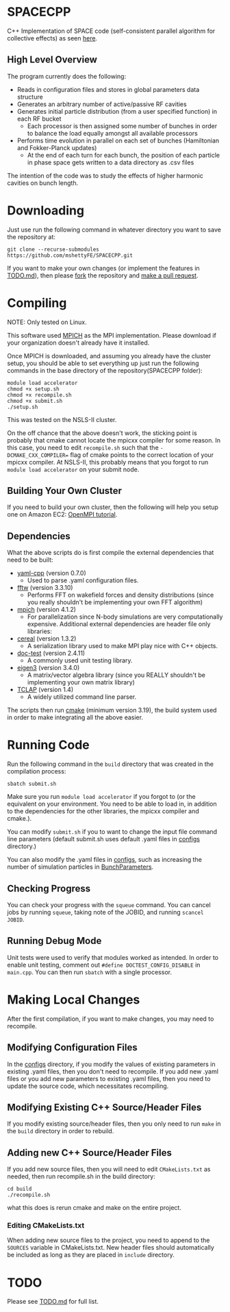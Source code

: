 # SPACECPP
C++ Implementation of SPACE code (self-consistent parallel algorithm for collective effects) as seen [here](https://journals.aps.org/prab/pdf/10.1103/PhysRevAccelBeams.19.024401).
## High Level Overview
The program currently does the following:
* Reads in configuration files and stores in global parameters data structure
* Generates an arbitrary number of active/passive RF cavities
* Generates initial particle distribution (from a user specified function) in each RF bucket
  * Each processor is then assigned some number of bunches in order to balance the load equally amongst all available processors
* Performs time evolution in parallel on each set of bunches (Hamiltonian and Fokker-Planck updates)
  * At the end of each turn for each bunch, the position of each particle in phase space gets written to a data directory as .csv files

The intention of the code was to study the effects of higher harmonic cavities on bunch length.
# Downloading
Just use run the following command in whatever directory you want to save the repository at:
```
git clone --recurse-submodules https://github.com/mshettyFE/SPACECPP.git
```

 If you want to make your own changes (or implement the features in [TODO.md](./TODO.md)), then please [fork](https://docs.github.com/en/get-started/quickstart/fork-a-repo) the repository and [make a pull request](https://docs.github.com/en/pull-requests/collaborating-with-pull-requests/proposing-changes-to-your-work-with-pull-requests/creating-a-pull-request).
# Compiling
NOTE: Only tested on Linux.

This software used [MPICH](https://www.mpich.org/documentation/guides/) as the MPI implementation. Please download if your organization doesn't already have it installed.

Once MPICH is downloaded, and assuming you already have the cluster setup, you should be able to set everything up just run the following commands in the base directory of the repository(SPACECPP folder):
```
module load accelerator
chmod +x setup.sh
chmod +x recompile.sh
chmod +x submit.sh
./setup.sh
```

This was tested on the NSLS-II cluster.

On the off chance that the above doesn't work, the sticking point is probably that cmake cannot locate the mpicxx compiler for some reason. In this case, you need to edit `recompile.sh` such that the `-DCMAKE_CXX_COMPILER=` flag of cmake points to the correct location of your mpicxx compiler. At NSLS-II, this probably means that you forgot to run `module load accelerator` on your submit node.
## Building Your Own Cluster
If you need to build your own cluster, then the following will help you setup one on Amazon EC2: [OpenMPI tutorial](https://mpitutorial.com/tutorials/launching-an-amazon-ec2-mpi-cluster/).
## Dependencies
What the above scripts do is first compile the external dependencies that need to be built:
* [yaml-cpp](https://github.com/jbeder/yaml-cpp) (version 0.7.0)
  * Used to parse .yaml configuration files.
* [fftw](https://www.fftw.org/) (version 3.3.10)
  * Performs FFT on wakefield forces and density distributions (since you really shouldn't be implementing your own FFT algorithm)
* [mpich](https://github.com/pmodels/mpich) (version 4.1.2)
  * For parallelization since N-body simulations are very computationally expensive.
Additional external dependencies are header file only libraries:
* [cereal](https://github.com/USCiLab/cereal) (version 1.3.2)
  * A serialization library used to make MPI play nice with C++ objects.
* [doc-test](https://github.com/doctest/doctest) (version 2.4.11)
  * A commonly used unit testing library.
* [eigen3](https://gitlab.com/libeigen/eigen/tree/master) (version 3.4.0)
  * A matrix/vector algebra library (since you REALLY shouldn't be implementing your own matrix library)
* [TCLAP](https://github.com/mirror/tclap) (version 1.4)
  * A widely utilized command line parser.

The scripts then run [cmake](https://cmake.org/download/) (minimum version 3.19), the build system used in order to make integrating all the above easier.
# Running Code
Run the following command in the `build` directory that was created in the compilation process:

```sbatch submit.sh```

 Make sure you run `module load accelerator` if you forgot to (or the equivalent on your environment. You need to be able to load in, in addition to the dependencies for the other libraries, the mpicxx compiler and cmake.).

You can modify `submit.sh` if you to want to change the input file command line parameters (default submit.sh uses default .yaml files in [configs](./configs/) directory.)

You can also modify the .yaml files in [configs](./configs/), such as increasing the number of simulation particles in [BunchParameters](./configs/BunchParameters.yaml).
 ## Checking Progress
 You can check your progress with the `squeue` command. You can cancel jobs by running `squeue`, taking note of the JOBID, and running `scancel JOBID`.
 ## Running Debug Mode
Unit tests were used to verify that modules worked as intended. In order to enable unit testing, comment out `#define DOCTEST_CONFIG_DISABLE` in `main.cpp`. You can then run `sbatch` with a single processor.
# Making Local Changes
After the first compilation, if you want to make changes, you may need to recompile.
## Modifying Configuration Files
In the [configs](./configs/) directory, if you modify the values of existing parameters in existing .yaml files, then you don't need to recompile. If you add new .yaml files or you add new parameters to existing .yaml files, then you need to update the source code, which necessitates recompiling.
## Modifying Existing C++ Source/Header Files
If you modify existing source/header files, then you only need to run `make` in the `build` directory in order to rebuild.
## Adding new C++ Source/Header Files
If you add new source files, then you will need to edit `CMakeLists.txt` as needed, then run recompile.sh in the build directory:
```
cd build
./recompile.sh
```
what this does is rerun cmake and make on the entire project.
### Editing CMakeLists.txt
When adding new source files to the project, you need to append to the `SOURCES` variable in CMakeLists.txt. New header files should automatically be included as long as they are placed in `include` directory.

# TODO
Please see [TODO.md](./TODO.md) for full list.